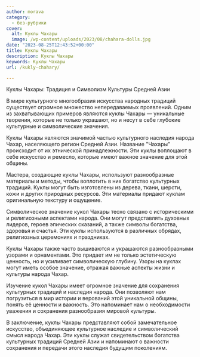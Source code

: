 ```yaml
---
author: morava
category:
  - без-рубрики
cover:
  alt: Куклы Чахары
  image: /wp-content/uploads/2023/08/chahara-dolls.jpg
date: "2023-08-25T12:43:52+00:00"
title: Куклы Чахары
description: Куклы Чахары
keywords: Куклы Чахары
url: /kukly-chahary/

---
```

Куклы Чахары: Традиция и Символизм Культуры Средней Азии

В мире культурного многообразия искусства народных традиций существует огромное множество непередаваемых проявлений. Одним из захватывающих примеров являются куклы Чахары — уникальные творения, которые не только украшают, но и несут в себе глубокие культурные и символические значения.

Куклы Чахары являются значимой частью культурного наследия народа Чахар, населяющего регион Средней Азии. Название "Чахары" происходит от их этнической принадлежности. Эти куклы воплощают в себе искусство и ремесло, которые имеют важное значение для этой общины.

Мастера, создающие куклы Чахары, используют разнообразные материалы и методы, чтобы воплотить в них богатство культурных традиций. Куклы могут быть изготовлены из дерева, ткани, шерсти, кожи и других природных ресурсов. Эти материалы придают куклам оригинальную текстуру и ощущение.

Символическое значение кукол Чахары тесно связано с историческими и религиозными аспектами народа. Они могут представлять духовных лидеров, героев эпических сказаний, а также символы богатства, здоровья и счастья. Эти куклы используются в различных обрядах, религиозных церемониях и праздниках.

Куклы Чахары также часто вышиваются и украшаются разнообразными узорами и орнаментами. Это придает им не только эстетическую ценность, но и усиливает символическую глубину. Узоры на куклах могут иметь особое значение, отражая важные аспекты жизни и культуры народа Чахар.

Изучение кукол Чахары имеет огромное значение для сохранения культурных традиций и наследия народа. Они позволяют нам погрузиться в мир истории и верований этой уникальной общины, понять её ценности и важность. Это напоминает нам о необходимости уважения и сохранения разнообразия мировой культуры.

В заключение, куклы Чахары представляют собой замечательное искусство, объединяющее культурное наследие и символический смысл народа Чахар. Эти куклы служат свидетельством богатства культурных традиций Средней Азии и напоминают о важности сохранения и передачи этого наследия будущим поколениям.
